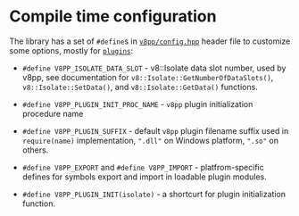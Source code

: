 # Compile time configuration

The library has a set of `#define`s in [`v8pp/config.hpp`](../v8pp/config.hpp) header file
to customize some options, mostly for [`plugins`](./plugins.md):

  * `#define V8PP_ISOLATE_DATA_SLOT` - v8::Isolate data slot number, used by v8pp,
    see documentation for `v8::Isolate::GetNumberOfDataSlots()`, `v8::Isolate::SetData()`,
    and `v8::Isolate::GetData()` functions.

  * `#define V8PP_PLUGIN_INIT_PROC_NAME` - `v8pp` plugin initialization procedure name

  * `#define V8PP_PLUGIN_SUFFIX` - default `v8pp` plugin filename suffix used in `require(name)` implementation,
    `".dll"` on Windows platform, `".so"` on others.

  * `#define V8PP_EXPORT` and `#define V8PP_IMPORT` - platfrom-specific defines for symbols export and import
    in loadable plugin modules.

  * `#define V8PP_PLUGIN_INIT(isolate)` - a shortcurt for plugin initialization function.
